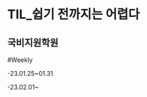 TIL_쉽기 전까지는 어렵다
============================

국비지원학원
---------------------------
#Weekly

-23.01.25~01.31

-23.02.01~

